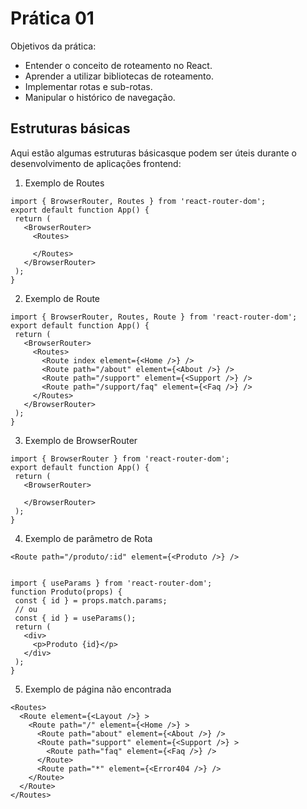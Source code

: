 # Prática 01 
Objetivos da prática: 

- Entender o conceito de roteamento no React.
- Aprender a utilizar bibliotecas de roteamento.
- Implementar rotas e sub-rotas.
- Manipular o histórico de navegação.


## Estruturas básicas 

Aqui estão algumas estruturas básicasque podem ser úteis durante o desenvolvimento de aplicações frontend:

1. Exemplo de Routes
```shell
import { BrowserRouter, Routes } from 'react-router-dom';
export default function App() {
 return (
   <BrowserRouter>
     <Routes>

     </Routes>
   </BrowserRouter>
 );
}

```
2. Exemplo de Route
```shell
import { BrowserRouter, Routes, Route } from 'react-router-dom';
export default function App() {
 return (
   <BrowserRouter>
     <Routes>
       <Route index element={<Home />} />
       <Route path="/about" element={<About />} />
       <Route path="/support" element={<Support />} />
       <Route path="/support/faq" element={<Faq />} />
     </Routes>
   </BrowserRouter>
 );
}

```
3. Exemplo de BrowserRouter
```shell
import { BrowserRouter } from 'react-router-dom';
export default function App() {
 return (
   <BrowserRouter>

   </BrowserRouter>
 );
}

```
4. Exemplo de parâmetro de Rota
```shell
<Route path="/produto/:id" element={<Produto />} />


import { useParams } from 'react-router-dom';
function Produto(props) {
 const { id } = props.match.params;
 // ou
 const { id } = useParams();
 return (
   <div>
     <p>Produto {id}</p>
   </div>
 );
}

```
5. Exemplo de página não encontrada
```shell
<Routes>
  <Route element={<Layout />} >
    <Route path="/" element={<Home />} >
      <Route path="about" element={<About />} />
      <Route path="support" element={<Support />} >
        <Route path="faq" element={<Faq />} />
      </Route>
      <Route path="*" element={<Error404 />} />
    </Route>
  </Route>
</Routes>

```
